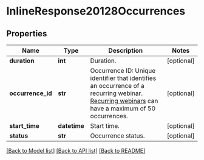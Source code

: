 # InlineResponse20128Occurrences

## Properties
Name | Type | Description | Notes
------------ | ------------- | ------------- | -------------
**duration** | **int** | Duration. | [optional] 
**occurrence_id** | **str** | Occurrence ID: Unique identifier that identifies an occurrence of a recurring webinar. [Recurring webinars](https://support.zoom.us/hc/en-us/articles/216354763-How-to-Schedule-A-Recurring-Webinar) can have a maximum of 50 occurrences. | [optional] 
**start_time** | **datetime** | Start time. | [optional] 
**status** | **str** | Occurrence status. | [optional] 

[[Back to Model list]](../README.md#documentation-for-models) [[Back to API list]](../README.md#documentation-for-api-endpoints) [[Back to README]](../README.md)

